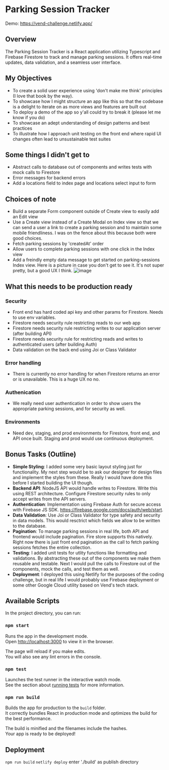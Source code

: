 # Parking Session Tracker
Demo: https://vend-challenge.netlify.app/

## Overview

The Parking Session Tracker is a React application utilizing Typescript and Firebase Firestore to track and manage parking sessions. It offers real-time updates, data validation, and a seamless user interface.

## My Objectives

- To create a solid user experience using 'don't make me think' principles (I love that book by the way). 
- To showcase how I might structure an app like this so that the codebase is a delight to iterate on as more views and features are built out
- To deploy a demo of the app so y'all could try to break it (please let me know if you do)
- To showcase an adept understanding of design patterns and best practices
- To illustrate how I approach unit testing on the front end where rapid UI changes often lead to unsustainable test suites

## Some things I didn't get to
- Abstract calls to database out of components and writes tests with mock calls to Firestore
- Error messages for backend errors
- Add a locations field to index page and locations select input to form

## Choices of note
- Build a separate Form component outside of Create view to easily add an Edit view
- Use a Create view instead of a Create Modal on Index view so that we can send a user a link to create a parking session and to maintain some mobile friendliness. I was on the fence about this because both were good choices.
- Fetch parking sessions by 'createdAt' order
- Allow users to complete parking sessions with one click in the Index view
- Add a freindly empty data message to get started on parking-sessions Index view. Here is a picture in case you don't get to see it. It's not super pretty, but a good UX I think.
  ![image](https://github.com/matthewvedder/VendChallenge/assets/16331910/9025f390-602d-4e69-95aa-a9a9ca0cfd56)


## What this needs to be production ready

### Security
- Front end has hard coded api key and other params for Firestore. Needs to use env variables.
- Firestore needs security rule restricting reads to our web app
- Firestore needs security rule restricting writes to our application server (after building API)
- Firestore needs security rule for restricting reads and writes to authenticated users (after building Auth)
- Data validation on the back end using Joi or Class Validator


### Error handling
- There is currently no error handling for when Firestore returns an error or is unavailable. This is a huge UX no no.

### Authenication
- We really need user authentication in order to show users the appropriate parking sessions, and for security as well.

### Environments
- Need dev, staging, and prod environments for Firestore, front end, and API once built. Staging and prod would use continuous deployment.

## Bonus Tasks (Outline)

- **Simple Styling**: I added some very basic layout styling just for functionality. My next step would be to ask our designer for design files and implement the styles from these. Really I would have done this before I started building the UI though.
- **Backend API**: NodeJS API would handle writes to Firestore. Write this using REST architecture. Configure Firestore security rules to only accept writes from the API servers.
- **Authentication**: Implementation using Firebase Auth for secure access with Firebase JS SDK. https://firebase.google.com/docs/auth/web/start.
- **Data Validation**: Use Joi or Class Validator for type safety and security in data models. This would resctrict which fields we allow to be written to the database.
- **Pagination**: To manage parking sessions in real life, both API and frontend would include pagination. Fire store supports this natively. Right now there is just front end pagination as the call to fetch parking sessions fetches the entire collection.
- **Testing**: I added unit tests for utlity functions like formatting and validations. By abstracting these out of the components we make them reusable and testable. Next I would pull the calls to Firestore out of the components, mock the calls, and test them as well.
- **Deployment**: I deployed this using Netlify for the purposes of the coding challenge, but in real life I would probably use Firebase deployment or some other Google Cloud utility based on Vend's tech stack.

## Available Scripts

In the project directory, you can run:

### `npm start`

Runs the app in the development mode.\
Open [http://localhost:3000](http://localhost:3000) to view it in the browser.

The page will reload if you make edits.\
You will also see any lint errors in the console.

### `npm test`

Launches the test runner in the interactive watch mode.\
See the section about [running tests](https://facebook.github.io/create-react-app/docs/running-tests) for more information.

### `npm run build`

Builds the app for production to the `build` folder.\
It correctly bundles React in production mode and optimizes the build for the best performance.

The build is minified and the filenames include the hashes.\
Your app is ready to be deployed!

## Deployment
`npm run build`
`netlify deploy`
enter './build' as publish directory
